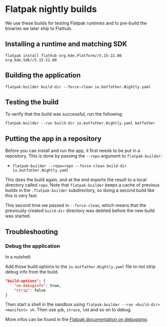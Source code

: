 # Flatpak nightly builds

We use these builds for testing Flatpak runtimes and to pre-build the binaries we later ship to Flathub.

## Installing a runtime and matching SDK

`flatpak install flathub org.kde.Platform//5.15-22.08 org.kde.Sdk//5.15-22.08`

## Building the application

`flatpak-builder build-dir --force-clean io.botfather.Nightly.yaml`

## Testing the build

To verify that the build was successful, run the following:

`flatpak-builder --run build-dir io.botfather.Nightly.yaml botfather`

## Putting the app in a repository

Before you can install and run the app, it first needs to be put in a repository. This is done by passing the `--repo` argument to `flatpak-builder`:

- `flatpak-builder --repo=repo --force-clean build-dir io.botfather.Nightly.yaml`

This does the build again, and at the end exports the result to a local directory called `repo`. Note that `flatpak-builder` keeps a cache of previous builds in the `.flatpak-builder` subdirectory, so doing a second build like this is very fast.

This second time we passed in `--force-clean`, which means that the previously created `build-dir` directory was deleted before the new build was started.

## Troubleshooting

### Debug the application

In a nutshell:

Add those build options to the `io.botfather.Nightly.yaml` file to not strip debug info from the build.

```json
"build-options": {
	"no-debuginfo": true,
	"strip": false
}
```

Then start a shell in the sandbox using `flatpak-builder --run <build-dir> <manifest> sh`.
Then use `gdb`, `strace`, `ldd` and so on to debug.

More infos can be found in the [Flatpak documentation on debugging](http://docs.flatpak.org/en/latest/debugging.html).
